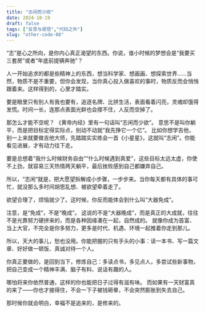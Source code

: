 ```yaml
---
title: "志闲而少欲"
date: 2024-10-19
draft: false
tags: ["反思与感悟","代码之外"]
slug: "other-code-08"
---
```



“志”是心之所向，是你内心真正渴望的东西。你说，谁小时候的梦想会是“我要买三套房”或者“年底前提辆奔驰”？

人一开始追求的都是些精神上的东西，想当科学家、想画画、想探索世界……当然，物质不是不重要，但你会发现，当你真心投入做喜欢的事时，物质反而会悄悄跟着来。这样得到的，心里才踏实。

要是眼里只有别人有我也要有，追逐名牌、比拼生活，表面看着闪亮，灵魂却饿得发慌。时间一长，连那点表面光鲜也会撑不住，人反而空掉了。

那怎么才能不空呢？
《黄帝内经》里有一句话叫“志闲而少欲”。
意思不是叫你躺平，而是把目标定得实际点，别动不动就“我先挣它一个亿”。
比如你想学吉他，别一上来就要做吉他大师，先踏踏实实练会一首《小星星》，这就叫“志闲”。你能看见进展，才有动力往下走。

要是总想着“我什么时候财务自由”“什么时候遇到真爱”，这些目标太远太虚，你使不上劲，就容易三天热情两天躺平，最后挫败感到自己都嫌弃自己。

所以，“志闲”就是，把大愿望拆解成小步骤，一步步来。当你每天都有具体的事可忙，就没那么多时间胡思乱想、被欲望牵着走了。

欲望合理了，烦恼就少了。这时候，你反而能体会到什么叫“大器免成”。

注意，是“免成”，不是“晚成”。
这说的不是“大器晚成”，而是真正的大成就，往往不是光靠努力硬拼来的，而是各种因缘凑在一起，自然成的。
就像你成为首富、当上大官，不完全是你多努力，更多是时代、机遇、环境一起推着你走到那儿。

所以，天大的事儿，愁也没用。你能把握的只有手头的小事：读一本书、写一篇文章、好好做一顿饭、真诚对待一个人。

你真正要做的，是回到当下，修炼自己：多读点书，多见点人，多尝试些新事物，把自己变成一个精神丰满、脑子有料、说话有趣的人。

哪怕将来你依然普通，这样的你也能把日子过得有滋有味。
而如果有一天财富真的来了——你也才接得住，不会一下子被钱砸晕，不会突然膨胀到失去自己。

那时候你就会明白，幸福不是追来的，是修来的。